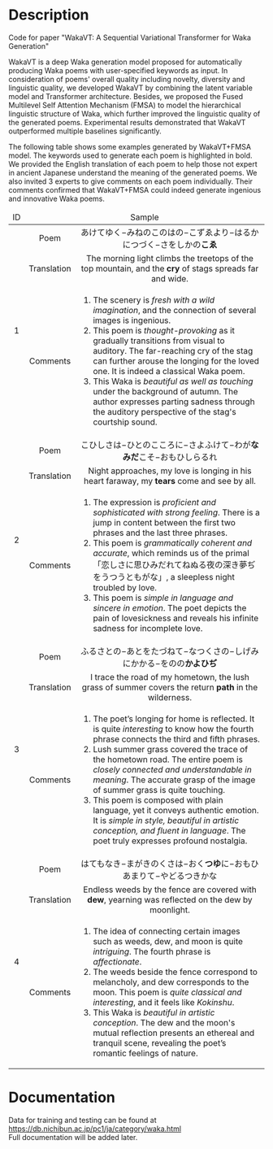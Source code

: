 # Description
Code for paper "WakaVT: A Sequential Variational Transformer for Waka Generation"<br>

WakaVT is a deep Waka generation model proposed for automatically producing Waka poems with user-specified keywords as input. In consideration of poems' overall quality including novelty, diversity and linguistic quality, we developed WakaVT by combining the latent variable model and Transformer architecture. Besides, we proposed the Fused Multilevel Self Attention Mechanism (FMSA) to model the hierarchical linguistic structure of Waka, which further improved the linguistic quality of the generated poems. Experimental results demonstrated that WakaVT outperformed multiple baselines significantly.

The following table shows some examples generated by WakaVT+FMSA model. The keywords used to generate each poem is highlighted in bold. We provided the English translation of each poem to help those not expert in ancient Japanese understand the meaning of the generated poems. We also invited 3 experts to give comments on each poem individually. Their comments confirmed that WakaVT+FMSA could indeed generate ingenious and innovative Waka poems.

<table>
  <thead>
    <tr >
        <td  align="center">ID</td>
        <td  colspan="2"  align="center">Sample</td>
    </tr>
  </thead>
  <tbody>
    <tr >
        <td  rowspan="3"  align="center">1</td>
        <td  align="center">Poem</td>
        <td  align="center">あけてゆく−みねのこのはの−こずゑより−はるかにつづく−さをしかの<b>こゑ</b></td>
    </tr>
    <tr >
        <td  align="center">Translation</td>
        <td  align="center">The morning light climbs the treetops of the top mountain, and the <b>cry</b> of stags spreads far and wide.</td>
    </tr>
    <tr >
        <td  align="center">Comments</td>
        <td>
          <ol>
            <li>The scenery is <i>fresh with a wild imagination</i>, and the connection of several images is ingenious.</li>
            <li>This poem is <i>thought-provoking</i> as it gradually transitions from visual to auditory. The far-reaching cry of the stag can further arouse the longing for the loved one. It is indeed a classical Waka poem.</li>
            <li>This Waka is <i>beautiful as well as touching</i> under the background of autumn. The author expresses parting sadness through the auditory perspective of the stag's courtship sound.</li>
          </ol>
        </td>
    </tr>
    <tr >
        <td  rowspan="3"  align="center">2</td>
        <td  align="center">Poem</td>
        <td  align="center">こひしさは−ひとのこころに−さよふけて−わが<b>なみだ</b>こそ−おもひしらるれ</td>
    </tr>
    <tr >
        <td  align="center">Translation</td>
        <td  align="center">Night approaches, my love is longing in his heart faraway, my <b>tears</b> come and see by all.</td>
    </tr>
    <tr >
        <td  align="center">Comments</td>
        <td>
          <ol>
            <li>The expression is <i>proficient and sophisticated with strong feeling</i>. There is a jump in content between the first two phrases and the last three phrases.</li>
            <li>This poem is <i>grammatically coherent and accurate</i>, which reminds us of the primal「恋しさに思ひみだれてねぬる夜の深き夢ぢをうつうともがな」, a sleepless night troubled by love.</li>
            <li>This poem is <i>simple in language and sincere in emotion</i>. The poet depicts the pain of lovesickness and reveals his infinite sadness for incomplete love.</li>
          </ol>
        </td>
    </tr>
    <tr >
        <td  rowspan="3"  align="center">3</td>
        <td  align="center">Poem</td>
        <td  align="center">ふるさとの−あとをたづねて−なつくさの−しげみにかかる−をのの<b>かよひぢ</b></td>
    </tr>
    <tr >
        <td  align="center">Translation</td>
        <td  align="center">I trace the road of my hometown, the lush grass of summer covers the return <b>path</b> in the wilderness.</td>
    </tr>
    <tr >
        <td  align="center">Comments</td>
        <td>
          <ol>
            <li>The poet’s longing for home is reflected. It is quite <i>interesting</i> to know how the fourth phrase connects the third and fifth phrases.</li>
            <li>Lush summer grass covered the trace of the hometown road. The entire poem is <i>closely connected and understandable in meaning</i>. The accurate grasp of the image of summer grass is quite touching.</li>
            <li>This poem is composed with plain language, yet it conveys authentic emotion. It is <i>simple in style, beautiful in artistic conception, and fluent in language</i>. The poet truly expresses profound nostalgia.</li>
          </ol>
        </td>
    </tr>
    <tr >
        <td  rowspan="3"  align="center">4</td>
        <td  align="center">Poem</td>
        <td  align="center">はてもなき−まがきのくさは−おく<b>つゆ</b>に−おもひあまりて−やどるつきかな</td>
    </tr>
    <tr >
        <td  align="center">Translation</td>
        <td  align="center">Endless weeds by the fence are covered with <b>dew</b>, yearning was reflected on the dew by moonlight.</td>
    </tr>
    <tr >
        <td  align="center">Comments</td>
        <td>
          <ol>
            <li>The idea of connecting certain images such as weeds, dew, and moon is quite <i>intriguing</i>. The fourth phrase is <i>affectionate</i>.</li>
            <li>The weeds beside the fence correspond to melancholy, and dew corresponds to the moon. This poem is <i>quite classical and interesting</i>, and it feels like <i>Kokinshu</i>.</li>
            <li>This Waka is <i>beautiful in artistic conception</i>. The dew and the moon's mutual reflection presents an ethereal and tranquil scene, revealing the poet’s romantic feelings of nature.</li>
          </ol>
        </td>
    </tr>
  </tbody>
 </table>

# Documentation
Data for training and testing can be found at https://db.nichibun.ac.jp/pc1/ja/category/waka.html<br>
Full documentation will be added later.
